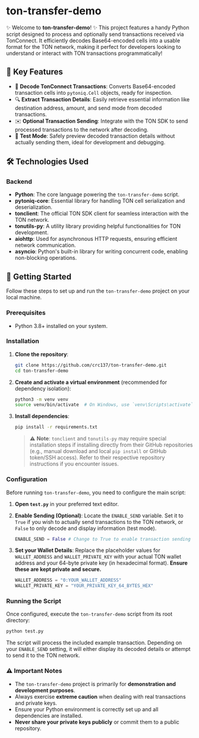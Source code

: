 # ton-transfer-demo

✨ Welcome to **ton-transfer-demo**! ✨ This project features a handy Python script designed to process and optionally send transactions received via TonConnect. It efficiently decodes Base64-encoded cells into a usable format for the TON network, making it perfect for developers looking to understand or interact with TON transactions programmatically!

## 🚀 Key Features

* 🔄 **Decode TonConnect Transactions**: Converts Base64-encoded transaction cells into `pytoniq.Cell` objects, ready for inspection.
* 🔍 **Extract Transaction Details**: Easily retrieve essential information like destination address, amount, and send mode from decoded transactions.
* ✉️ **Optional Transaction Sending**: Integrate with the TON SDK to send processed transactions to the network after decoding.
* 🧪 **Test Mode**: Safely preview decoded transaction details without actually sending them, ideal for development and debugging.

## 🛠️ Technologies Used

### Backend

* **Python**: The core language powering the `ton-transfer-demo` script.
* **pytoniq-core**: Essential library for handling TON cell serialization and deserialization.
* **tonclient**: The official TON SDK client for seamless interaction with the TON network.
* **tonutils-py**: A utility library providing helpful functionalities for TON development.
* **aiohttp**: Used for asynchronous HTTP requests, ensuring efficient network communication.
* **asyncio**: Python's built-in library for writing concurrent code, enabling non-blocking operations.

## 🚀 Getting Started

Follow these steps to set up and run the `ton-transfer-demo` project on your local machine.

### Prerequisites

* Python 3.8+ installed on your system.

### Installation

1. **Clone the repository**:

   ```bash
   git clone https://github.com/crc137/ton-transfer-demo.git
   cd ton-transfer-demo
   ```

2. **Create and activate a virtual environment** (recommended for dependency isolation):

   ```bash
   python3 -m venv venv
   source venv/bin/activate  # On Windows, use `venv\Scripts\activate`
   ```

3. **Install dependencies**:

   ```bash
   pip install -r requirements.txt
   ```

   > ⚠️ **Note**: `tonclient` and `tonutils-py` may require special installation steps if installing directly from their GitHub repositories (e.g., manual download and local `pip install` or GitHub token/SSH access). Refer to their respective repository instructions if you encounter issues.

### Configuration

Before running `ton-transfer-demo`, you need to configure the main script:

1. **Open `test.py`** in your preferred text editor.

2. **Enable Sending (Optional)**:
   Locate the `ENABLE_SEND` variable. Set it to `True` if you wish to actually send transactions to the TON network, or `False` to only decode and display information (test mode).

   ```python
   ENABLE_SEND = False # Change to True to enable transaction sending
   ```

3. **Set your Wallet Details**:
   Replace the placeholder values for `WALLET_ADDRESS` and `WALLET_PRIVATE_KEY` with your actual TON wallet address and your 64-byte private key (in hexadecimal format). **Ensure these are kept private and secure.**

   ```python
   WALLET_ADDRESS = "0:YOUR_WALLET_ADDRESS"
   WALLET_PRIVATE_KEY = "YOUR_PRIVATE_KEY_64_BYTES_HEX"
   ```

### Running the Script

Once configured, execute the `ton-transfer-demo` script from its root directory:

```bash
python test.py
```

The script will process the included example transaction. Depending on your `ENABLE_SEND` setting, it will either display its decoded details or attempt to send it to the TON network.



### ⚠️ Important Notes

* The `ton-transfer-demo` project is primarily for **demonstration and development purposes**.
* Always exercise **extreme caution** when dealing with real transactions and private keys.
* Ensure your Python environment is correctly set up and all dependencies are installed.
* **Never share your private keys publicly** or commit them to a public repository.
